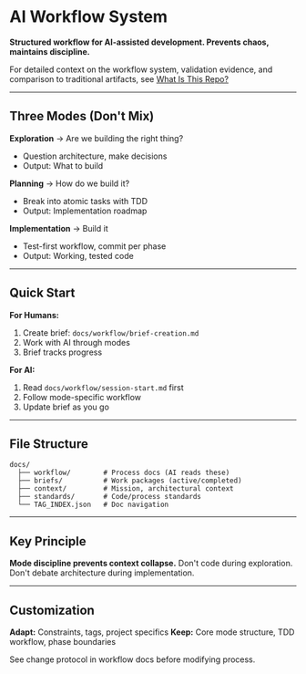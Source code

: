 # AI Workflow System

**Structured workflow for AI-assisted development. Prevents chaos, maintains discipline.**

For detailed context on the workflow system, validation evidence, and comparison to traditional artifacts, see [What Is This Repo?](z_WHAT_IS_THIS_REPO.md)

---

## Three Modes (Don't Mix)

**Exploration** → Are we building the right thing?
- Question architecture, make decisions
- Output: What to build

**Planning** → How do we build it?
- Break into atomic tasks with TDD
- Output: Implementation roadmap

**Implementation** → Build it
- Test-first workflow, commit per phase
- Output: Working, tested code

---

## Quick Start

**For Humans:**
1. Create brief: `docs/workflow/brief-creation.md`
2. Work with AI through modes
3. Brief tracks progress

**For AI:**
1. Read `docs/workflow/session-start.md` first
2. Follow mode-specific workflow
3. Update brief as you go

---

## File Structure

```
docs/
  ├── workflow/        # Process docs (AI reads these)
  ├── briefs/          # Work packages (active/completed)
  ├── context/         # Mission, architectural context
  ├── standards/       # Code/process standards
  └── TAG_INDEX.json   # Doc navigation
```

---

## Key Principle

**Mode discipline prevents context collapse.** Don't code during exploration. Don't debate architecture during implementation.

---

## Customization

**Adapt:** Constraints, tags, project specifics
**Keep:** Core mode structure, TDD workflow, phase boundaries

See change protocol in workflow docs before modifying process.
